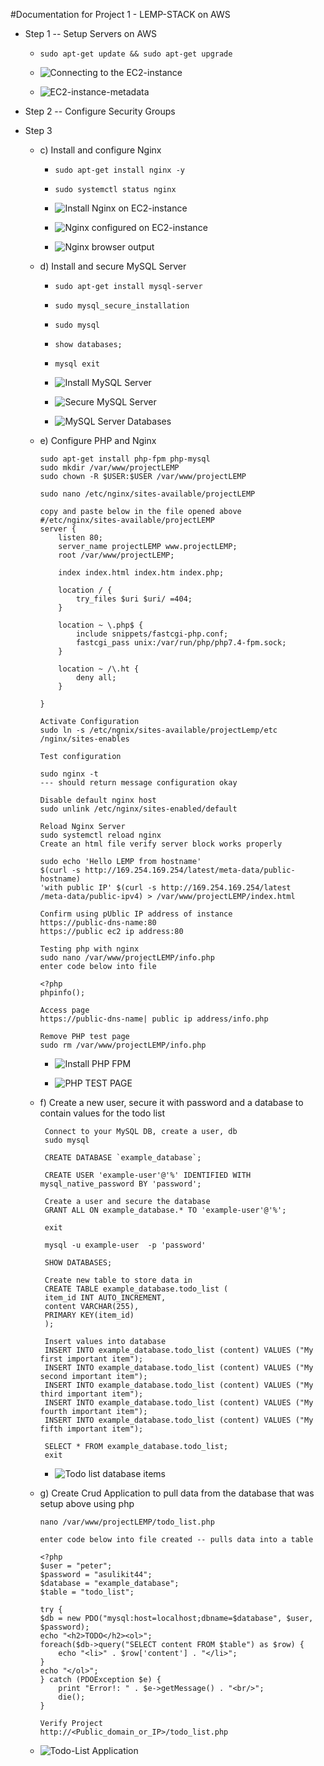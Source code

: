 #Documentation for Project 1 - LEMP-STACK on AWS
- Step 1 -- Setup Servers on AWS 
  
   - `sudo apt-get update && sudo apt-get upgrade` 
   
   -  ![Connecting to the EC2-instance](./images/Capture-StartEC2_Instance.JPG)
  
   -  ![EC2-instance-metadata](./images/Capture-EC2-metadata-IPAddress.JPG)
  
- Step 2 -- Configure Security Groups
- Step 3  
    - c) Install and configure Nginx
      - `sudo apt-get install nginx -y`
      - `sudo systemctl status nginx`
  
      - ![Install Nginx on EC2-instance](./images/Capture-InstallNginxServer.JPG)
  
      - ![Nginx configured on EC2-instance](./images/Capture-NginxConfigured.JPG)
  
      - ![Nginx browser output](./images/Capture-NgnixBrowserCapture.JPG)
   
    - d) Install and secure MySQL Server
      - `sudo apt-get install mysql-server` 
      - `sudo mysql_secure_installation`
      - `sudo mysql` 
      - `show databases;` 
      - `mysql exit`
  
      - ![Install MySQL Server](./images/Capture-InstallSQLServer.JPG)
  
      - ![Secure MySQL Server](./images/Capture-SecureSQLServer.JPG)
  
      - ![MySQL Server Databases](./images/Capture-SQLDatabases.JPG)
  
    - e) Configure PHP and Nginx 
        ```
        sudo apt-get install php-fpm php-mysql 
        sudo mkdir /var/www/projectLEMP
        sudo chown -R $USER:$USER /var/www/projectLEMP

        sudo nano /etc/nginx/sites-available/projectLEMP

        copy and paste below in the file opened above
        #/etc/nginx/sites-available/projectLEMP
        server {
            listen 80;
            server_name projectLEMP www.projectLEMP;
            root /var/www/projectLEMP;

            index index.html index.htm index.php;

            location / {
                try_files $uri $uri/ =404;
            }

            location ~ \.php$ {
                include snippets/fastcgi-php.conf;
                fastcgi_pass unix:/var/run/php/php7.4-fpm.sock;
            }

            location ~ /\.ht {
                deny all;
            }

        }

        Activate Configuration 
        sudo ln -s /etc/ngnix/sites-available/projectLemp/etc
        /nginx/sites-enables

        Test configuration 

        sudo nginx -t 
        --- should return message configuration okay 

        Disable default nginx host 
        sudo unlink /etc/nginx/sites-enabled/default 

        Reload Nginx Server 
        sudo systemctl reload nginx 
        Create an html file verify server block works properly
 
        sudo echo 'Hello LEMP from hostname' 
        $(curl -s http://169.254.169.254/latest/meta-data/public-hostname) 
        'with public IP' $(curl -s http://169.254.169.254/latest
        /meta-data/public-ipv4) > /var/www/projectLEMP/index.html

        Confirm using pUblic IP address of instance
        https://public-dns-name:80
        https://public ec2 ip address:80

        Testing php with nginx 
        sudo nano /var/www/projectLEMP/info.php
        enter code below into file 

        <?php
        phpinfo();

        Access page 
        https://public-dns-name| public ip address/info.php

        Remove PHP test page
        sudo rm /var/www/projectLEMP/info.php
        ```
      - ![Install PHP FPM](./images/Capture-InstallPHP-FPM.JPG)
  
      - ![PHP TEST PAGE](./images/Capture-PHPTestPage.JPG)
  
    - f) Create a new user, secure it with password and a database to contain values for the todo list
       ```
        Connect to your MySQL DB, create a user, db
        sudo mysql

        CREATE DATABASE `example_database`;

        CREATE USER 'example-user'@'%' IDENTIFIED WITH mysql_native_password BY 'password';

        Create a user and secure the database
        GRANT ALL ON example_database.* TO 'example-user'@'%';

        exit 

        mysql -u example-user  -p 'password'

        SHOW DATABASES;

        Create new table to store data in
        CREATE TABLE example_database.todo_list (
        item_id INT AUTO_INCREMENT,
        content VARCHAR(255),
        PRIMARY KEY(item_id)
        );

        Insert values into database
        INSERT INTO example_database.todo_list (content) VALUES ("My first important item");
        INSERT INTO example_database.todo_list (content) VALUES ("My second important item");
        INSERT INTO example_database.todo_list (content) VALUES ("My third important item");
        INSERT INTO example_database.todo_list (content) VALUES ("My fourth important item");
        INSERT INTO example_database.todo_list (content) VALUES ("My fifth important item");

        SELECT * FROM example_database.todo_list;
        exit
       ```

      - ![Todo list database items](./images/Capture-SQLDatabases.JPG)
    - g) Create Crud Application to pull data from the database that was setup above using php
        ```
        nano /var/www/projectLEMP/todo_list.php

        enter code below into file created -- pulls data into a table

        <?php
        $user = "peter";
        $password = "asulikit44";
        $database = "example_database";
        $table = "todo_list";
      
        try {
        $db = new PDO("mysql:host=localhost;dbname=$database", $user, $password);
        echo "<h2>TODO</h2><ol>";
        foreach($db->query("SELECT content FROM $table") as $row) {
            echo "<li>" . $row['content'] . "</li>";
        }
        echo "</ol>";
        } catch (PDOException $e) {
            print "Error!: " . $e->getMessage() . "<br/>";
            die();
        }
    
        Verify Project
        http://<Public_domain_or_IP>/todo_list.php
        ```

    - ![Todo-List Application](./images/Capture-TodoListFinal.JPG)



